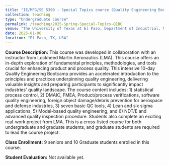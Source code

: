 ```yaml
---
title: "IE/MFG/SE 5390 - Special Topics course (Quality Engineering Boot Camp) (Spring 2025)"
collection: teaching
type: "Undergraduate course"
permalink: /teaching/2025-Spring-Special-Topics-QEBC
venue: "The University of Texas at El Paso, Department of Industrial, Manufacturing and Systems Engineering"
date: 2025-01-06
location: "El Paso, TX, USA"
---
```


**Course Description:** This course was developed in collaboration with an instructor from Lockheed Martin Aeronautics (LMA). This course offers an in-depth exploration of fundamental principles, methodologies, and tools crucial for enhancing product and process quality. This intensive 10-day Quality Engineering Bootcamp provides an accelerated introduction to the principles and practices underpinning quality engineering, delivering valuable insights and preparing participants to significantly impact industries' quality landscape. The course content includes: 1) statistical process control, 2) DMAIC, FMEA, Product/process verifications, software quality engineering, foreign object damage/debris prevention for aerospace and defense industries, 3) seven basic QC tools, 4) Lean and six sigma applications, 5) Model-based quality engineering, and 6) NDT/E and advanced quality inspection procedure. Students also complete an exciting real-work project from LMA. This is a cross-listed course for both undergraduate and graduate students, and graduate students are required to lead the course project.

**Class Enrollment:** 9 seniors and 10 Graduate students enrolled in this course.

**Student Evaluation:** Not available yet. 
